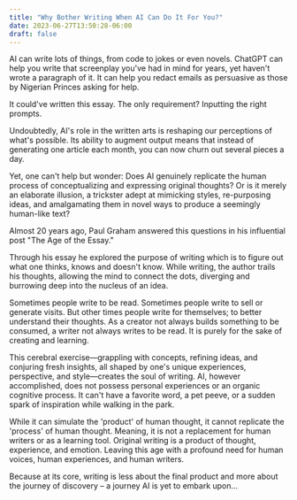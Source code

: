```yaml
---
title: "Why Bother Writing When AI Can Do It For You?"
date: 2023-06-27T13:50:28-06:00
draft: false
---
```


AI can write lots of things, from code to jokes or even novels. ChatGPT can help you write that screenplay you've had in mind for years, yet haven't wrote a paragraph of it. It can help you redact emails as persuasive as those by Nigerian Princes asking for help.

It could've written this essay. The only requirement? Inputting the right prompts.

Undoubtedly, AI's role in the written arts is reshaping our perceptions of what's possible. Its ability to augment output means that instead of generating one article each month, you can now churn out several pieces a day. 

Yet, one can't help but wonder: Does AI genuinely replicate the human process of conceptualizing and expressing original thoughts? Or is it merely an elaborate illusion, a trickster adept at mimicking styles, re-purposing ideas, and amalgamating them in novel ways to produce a seemingly human-like text?

Almost 20 years ago, Paul Graham answered this questions in his influential post "The Age of the Essay."

Through his essay he explored the purpose of writing which is to figure out what one thinks, knows and doesn't know. While writing, the author trails his thoughts, allowing the mind to connect the dots, diverging and burrowing deep into the nucleus of an idea.

Sometimes people write to be read. Sometimes people write to sell or generate visits. But other times people write for themselves; to better understand their thoughts. As a creator not always builds something to be consumed, a writer not always writes to be read. It is purely for the sake of creating and learning.

This cerebral exercise—grappling with concepts, refining ideas, and conjuring fresh insights, all shaped by one's unique experiences, perspective, and style—creates the soul of writing. AI, however accomplished, does not possess personal experiences or an organic cognitive process. It can't have a favorite word, a pet peeve, or a sudden spark of inspiration while walking in the park.

While it can simulate the 'product' of human thought, it cannot replicate the 'process' of human thought. Meaning, it is not a replacement for human writers or as a learning tool. Original writing is a product of thought, experience, and emotion. Leaving this age with a profound need for human voices, human experiences, and human writers. 

Because at its core, writing is less about the final product and more about the journey of discovery – a journey AI is yet to embark upon...
